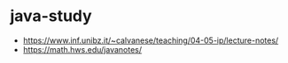 # java-study

- https://www.inf.unibz.it/~calvanese/teaching/04-05-ip/lecture-notes/
- https://math.hws.edu/javanotes/